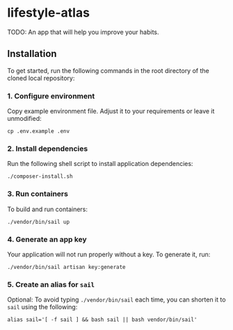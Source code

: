 # lifestyle-atlas
TODO: An app that will help you improve your habits.

## Installation
To get started, run the following commands in the root directory of the cloned local repository:

### 1. Configure environment
Copy example environment file. Adjust it to your requirements or leave it unmodified:
```shell script
cp .env.example .env
```

### 2. Install dependencies
Run the following shell script to install application dependencies:
```shell script
./composer-install.sh
```

### 3. Run containers
To build and run containers:
```shell script
./vendor/bin/sail up
```

### 4. Generate an app key
Your application will not run properly without a key. To generate it, run:
```shell script
./vendor/bin/sail artisan key:generate
```

### 5. Create an alias for `sail`
Optional: To avoid typing `./vendor/bin/sail` each time, you can shorten it to `sail` using the following:
```shell script
alias sail='[ -f sail ] && bash sail || bash vendor/bin/sail'
```
